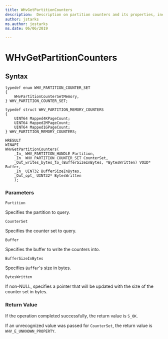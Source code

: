 ```yaml
---
title: WHvGetPartitionCounters
description:  Description on partition counters and its properties, including a code sample for syntax and specific parameters and return value. 
author: jstarks
ms.author: jostarks
ms.date: 06/06/2019

---
```


# WHvGetPartitionCounters

## Syntax

```
typedef enum WHV_PARTITION_COUNTER_SET
{
    WHvPartitionCounterSetMemory,
} WHV_PARTITION_COUNTER_SET;

typedef struct WHV_PARTITION_MEMORY_COUNTERS
{
    UINT64 Mapped4KPageCount;
    UINT64 Mapped2MPageCount;
    UINT64 Mapped1GPageCount;
} WHV_PARTITION_MEMORY_COUNTERS;

HRESULT
WINAPI
WHvGetPartitionCounters(
    _In_ WHV_PARTITION_HANDLE Partition,
    _In_ WHV_PARTITION_COUNTER_SET CounterSet,
    _Out_writes_bytes_to_(BufferSizeInBytes, *BytesWritten) VOID* Buffer,
    _In_ UINT32 BufferSizeInBytes,
    _Out_opt_ UINT32* BytesWritten
    );
```

### Parameters

`Partition`

Specifies the partition to query.

`CounterSet`

Specifies the counter set to query.

`Buffer`

Specifies the buffer to write the counters into.

`BufferSizeInBytes`

Specifies `Buffer`'s size in bytes.

`BytesWritten`

If non-NULL, specifies a pointer that will be updated with the size of the counter set in bytes.

### Return Value

If the operation completed successfully, the return value is `S_OK`.

If an unrecognized value was passed for `CounterSet`, the return value is `WHV_E_UNKNOWN_PROPERTY`.
